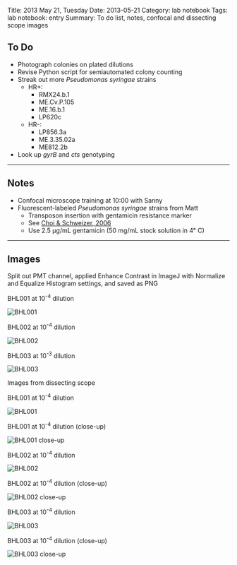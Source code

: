Title: 2013 May 21, Tuesday
Date: 2013-05-21
Category: lab notebook
Tags: lab notebook: entry
Summary: To do list, notes, confocal and dissecting scope images

## To Do ##

- Photograph colonies on plated dilutions
- Revise Python script for semiautomated colony counting
- Streak out more _Pseudomonas syringae_ strains
    - HR+:
        - RMX24.b.1
        - ME.Cv.P.105
        - ME.16.b.1
        - LP620c
    - HR-:
        - LP856.3a
        - ME.3.35.02a
        - ME812.2b
- Look up _gyrB_ and _cts_ genotyping

***

## Notes ##

- Confocal microscope training at 10:00 with Sanny
- Fluorescent-labeled _Pseudomonas syringae_ strains from Matt
	- Transposon insertion with gentamicin resistance marker
	- See [Choi & Schweizer, 2006](http://dx.doi.org/10.1038/nprot.2006.24
	  "Choi & Schweizer, 2006")
	- Use 2.5 &micro;g/mL gentamicin (50 mg/mL stock solution in 4&deg; C)

***

## Images ##

Split out PMT channel, applied Enhance Contrast in ImageJ with Normalize and
Equalize Histogram settings, and saved as PNG

BHL001 at 10<sup>-4</sup> dilution

![BHL001](http://hanalee.info/static/images/20130521/BHL001_10e-4.png "BHL001")

BHL002 at 10<sup>-4</sup> dilution

![BHL002](http://hanalee.info/static/images/20130521/BHL002_10e-4.png "BHL002")

BHL003 at 10<sup>-3</sup> dilution

![BHL003](http://hanalee.info/static/images/20130521/BHL003_10e-3.png "BHL003")

Images from dissecting scope

BHL001 at 10<sup>-4</sup> dilution

![BHL001](http://hanalee.info/static/images/20130521/IMG_6244.jpg "BHL001")

BHL001 at 10<sup>-4</sup> dilution (close-up)

![BHL001 close-up](http://hanalee.info/static/images/20130521/IMG_6252.jpg
"BHL001 close-up")

BHL002 at 10<sup>-4</sup> dilution

![BHL002](http://hanalee.info/static/images/20130521/IMG_6248.jpg "BHL002")

BHL002 at 10<sup>-4</sup> dilution (close-up)

![BHL002 close-up](http://hanalee.info/static/images/20130521/IMG_6253.jpg
"BHL002 close-up")

BHL003 at 10<sup>-4</sup> dilution

![BHL003](http://hanalee.info/static/images/20130521/IMG_6249.jpg "BHL003")

BHL003 at 10<sup>-4</sup> dilution (close-up)

![BHL003 close-up](http://hanalee.info/static/images/20130521/IMG_6253.jpg
"BHL003 close-up")
